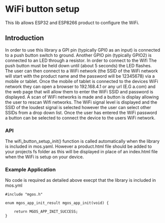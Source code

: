 # WiFi button setup
This lib allows ESP32 and ESP8266 product to configure the WiFi.

## Introduction

In order to use this library a GPI pin (typically GPI0 as an input) is connected to a
push button switch to ground. Another GPIO pin (typically GPIO2) is connected
to an LED through a resistor.
In order to connect to the Wifi The push button must be held down until (about 5
seconds) the LED flashes. The user can then connect to a WiFi network (the SSID
of the WiFi network will start with the product name and the password will be
12345678) via a mobile or tablet. Once the mobile of tablet is connected to the
devices WiFi network they can open a browser to 192.168.4.1 or any
url (E.G a.com) and the web page that will allow them to enter the WiFi
SSID and password is displayed. A scan of WiFi networks is made and a button is
display allowing the user to rescan Wifi networks. The WiFi signal level is
displayed and the SSID of the loudest signal is selected however the user can
select other SSIDs from a drop down list. Once the user has entered the WiFi
password a button can be selected to connect the device to the users WiFi
network.

### API

The wifi_button_setup_init() function is called automatically when the
library is included in mos.yaml. However a product.html file should be added
to your projects fs folder as this will be displayed in place of an index.html
file when the WiFi is setup on your device.

### Example Application
No code is required as detailed above execpt that the library is included in mos.yml

```
#include "mgos.h"

enum mgos_app_init_result mgos_app_init(void) {

    return MGOS_APP_INIT_SUCCESS;
}
```
